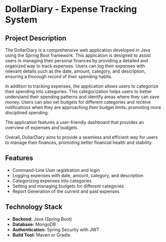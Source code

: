 # DollarDiary - Expense Tracking System

## Project Description

The DollarDiary is a comprehensive web application developed in Java using the Spring Boot framework. This application is designed to assist users in managing their personal finances by providing a detailed and organized way to track expenses. Users can log their expenses with relevant details such as the date, amount, category, and description, ensuring a thorough record of their spending habits. 

In addition to tracking expenses, the application allows users to categorize their spending into categories. This categorization helps users to better understand their spending patterns and identify areas where they can save money. Users can also set budgets for different categories and receive notifications when they are approaching their budget limits, promoting more disciplined spending.

The application features a user-friendly dashboard that provides an overview of expenses and budgets. 

Overall, DollarDiary aims to provide a seamless and efficient way for users to manage their finances, promoting better financial health and stability.

## Features

- Command-Line User registration and login
- Logging expenses with date, amount, category, and description
- Categorizing expenses into categories
- Setting and managing budgets for different categories
- Report Generation of the current and past expenses

## Technology Stack
 
- **Backend:** Java (Spring Boot)
- **Database:** MongoDB
- **Authentication:** Spring Security with JWT
- **Build Tool:** Maven or Gradle
